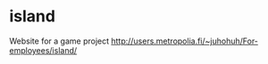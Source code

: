 # island
Website for a game project
<a href="http://users.metropolia.fi/~juhohuh/For-employees/island/">http://users.metropolia.fi/~juhohuh/For-employees/island/</a>
